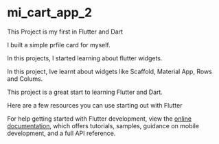 # mi_cart_app_2

This Project is my first in Flutter and Dart

I  built a simple prfile card for myself.

In this projects, I started learning about flutter widgets.

In this project, Ive learnt about widgets like Scaffold, Material App, Rows and Colums.

This project is a great start to learning Flutter and Dart.

Here are a few resources you can use starting out with Flutter

For help getting started with Flutter development, view the
[online documentation](https://docs.flutter.dev/), which offers tutorials,
samples, guidance on mobile development, and a full API reference.
